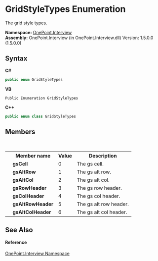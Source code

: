 # GridStyleTypes Enumeration
 

The grid style types.

**Namespace:**&nbsp;<a href="N_OnePoint_Interview">OnePoint.Interview</a><br />**Assembly:**&nbsp;OnePoint.Interview (in OnePoint.Interview.dll) Version: 1.5.0.0 (1.5.0.0)

## Syntax

**C#**<br />
``` C#
public enum GridStyleTypes
```

**VB**<br />
``` VB
Public Enumeration GridStyleTypes
```

**C++**<br />
``` C++
public enum class GridStyleTypes
```


## Members
&nbsp;<table><tr><th></th><th>Member name</th><th>Value</th><th>Description</th></tr><tr><td /><td target="F:OnePoint.Interview.GridStyleTypes.gsCell">**gsCell**</td><td>0</td><td>The gs cell.</td></tr><tr><td /><td target="F:OnePoint.Interview.GridStyleTypes.gsAltRow">**gsAltRow**</td><td>1</td><td>The gs alt row.</td></tr><tr><td /><td target="F:OnePoint.Interview.GridStyleTypes.gsAltCol">**gsAltCol**</td><td>2</td><td>The gs alt col.</td></tr><tr><td /><td target="F:OnePoint.Interview.GridStyleTypes.gsRowHeader">**gsRowHeader**</td><td>3</td><td>The gs row header.</td></tr><tr><td /><td target="F:OnePoint.Interview.GridStyleTypes.gsColHeader">**gsColHeader**</td><td>4</td><td>The gs col header.</td></tr><tr><td /><td target="F:OnePoint.Interview.GridStyleTypes.gsAltRowHeader">**gsAltRowHeader**</td><td>5</td><td>The gs alt row header.</td></tr><tr><td /><td target="F:OnePoint.Interview.GridStyleTypes.gsAltColHeader">**gsAltColHeader**</td><td>6</td><td>The gs alt col header.</td></tr></table>

## See Also


#### Reference
<a href="N_OnePoint_Interview">OnePoint.Interview Namespace</a><br />